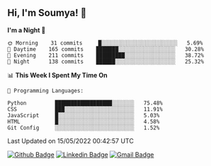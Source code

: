 ## Hi, I'm Soumya! 👋

<!--START_SECTION:waka-->
**I'm a Night 🦉** 

```text
🌞 Morning    31 commits     █░░░░░░░░░░░░░░░░░░░░░░░░   5.69% 
🌆 Daytime    165 commits    ███████░░░░░░░░░░░░░░░░░░   30.28% 
🌃 Evening    211 commits    █████████░░░░░░░░░░░░░░░░   38.72% 
🌙 Night      138 commits    ██████░░░░░░░░░░░░░░░░░░░   25.32%

```


📊 **This Week I Spent My Time On** 

```text
💬 Programming Languages: 

Python         ██████████████████░░░░░░░   75.48% 
CSS            ███░░░░░░░░░░░░░░░░░░░░░░   11.91% 
JavaScript     █░░░░░░░░░░░░░░░░░░░░░░░░   5.03% 
HTML           █░░░░░░░░░░░░░░░░░░░░░░░░   4.58% 
Git Config     ░░░░░░░░░░░░░░░░░░░░░░░░░   1.52%
```


 Last Updated on 15/05/2022 00:42:57 UTC
<!--END_SECTION:waka-->

[![Github Badge](https://img.shields.io/badge/-rubyruins-grey?style=for-the-badge&logo=github&logoColor=white&link=https://github.com/rubyruins/)](https://www.github.com/rubyruins/) 
[![Linkedin Badge](https://img.shields.io/badge/-Soumya%20Parekh-0072b1?style=for-the-badge&logo=Linkedin&logoColor=white&link=https://www.linkedin.com/in/Soumya-Parekh/)](https://www.linkedin.com/in/Soumya-Parekh/) 
[![Gmail Badge](https://img.shields.io/badge/-soumyaparekh.me@gmail.com-c14438?style=for-the-badge&logo=Gmail&logoColor=white&link=mailto:soumyaparekh.me@gmail.com)](mailto:soumyaparekh.me@gmail.com) 
